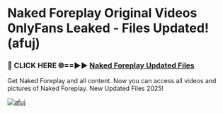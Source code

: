 # Naked Foreplay Original Videos 0nlyFans Leaked - Files Updated! (afuj)

<h3>🔴 CLICK HERE 🌐==►► <a href="https://tinyurl.com/up5wt9bj" rel="nofollow">Naked Foreplay Updated Files</a></h3>

Get Naked Foreplay and all content. Now you can access all videos and pictures of Naked Foreplay. New Updated Files 2025!

[![afuj](https://i.imgur.com/ABiUzMV.gif)](https://tinyurl.com/up5wt9bj)
